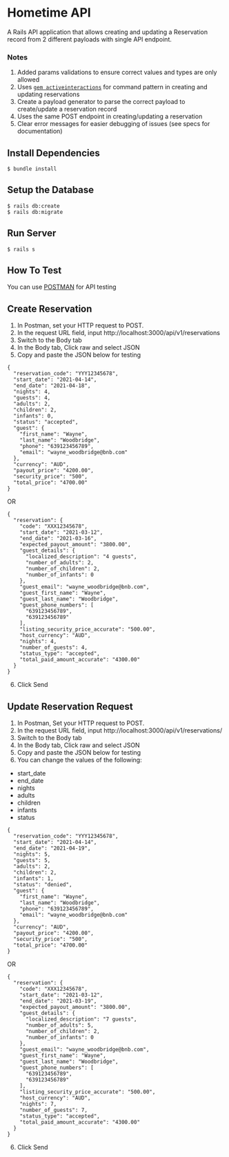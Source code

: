 # Hometime API

A Rails API application that allows creating and updating a Reservation record from 2 different payloads with single API endpoint.
### Notes
1. Added params validations to ensure correct values and types are only allowed
2. Uses [`gem activeinteractions`](https://github.com/AaronLasseigne/active_interaction#validations) for command pattern in creating and updating reservations
3. Create a payload generator to parse the correct payload to create/update a reservation record
4. Uses the same POST endpoint in creating/updating a reservation
5. Clear error messages for easier debugging of issues (see specs for documentation)

## Install Dependencies
```
$ bundle install
```

## Setup the Database
```
$ rails db:create
$ rails db:migrate
```

## Run Server
```
$ rails s
```

## How To Test
You can use [POSTMAN](https://www.postman.com/downloads/) for API testing

## Create Reservation

1. In Postman, set your HTTP request to POST.
2. In the request URL field, input http://localhost:3000/api/v1/reservations
3. Switch to the Body tab
4. In the Body tab, Click raw and select JSON
5. Copy and paste the JSON below for testing 
```
{
  "reservation_code": "YYY12345678",
  "start_date": "2021-04-14",
  "end_date": "2021-04-18",
  "nights": 4,
  "guests": 4,
  "adults": 2,
  "children": 2,
  "infants": 0,
  "status": "accepted",
  "guest": {
    "first_name": "Wayne",
    "last_name": "Woodbridge",
    "phone": "639123456789",
    "email": "wayne_woodbridge@bnb.com"
  },
  "currency": "AUD",
  "payout_price": "4200.00",
  "security_price": "500",
  "total_price": "4700.00"
}
```
OR
```
{
  "reservation": {
    "code": "XXX12345678",
    "start_date": "2021-03-12",
    "end_date": "2021-03-16",
    "expected_payout_amount": "3800.00",
    "guest_details": {
      "localized_description": "4 guests",
      "number_of_adults": 2,
      "number_of_children": 2,
      "number_of_infants": 0
    },
    "guest_email": "wayne_woodbridge@bnb.com",
    "guest_first_name": "Wayne",
    "guest_last_name": "Woodbridge",
    "guest_phone_numbers": [
      "639123456789",
      "639123456789"
    ],
    "listing_security_price_accurate": "500.00",
    "host_currency": "AUD",
    "nights": 4,
    "number_of_guests": 4,
    "status_type": "accepted",
    "total_paid_amount_accurate": "4300.00"
  }
}
```
6. Click Send

## Update Reservation Request 

1. In Postman, Set your HTTP request to POST.
2. In the request URL field, input http://localhost:3000/api/v1/reservations/
3. Switch to the Body tab
4. In the Body tab, Click raw and select JSON
5. Copy and paste the JSON below for testing 
6. You can change the values of the following:
 - start_date
 - end_date
 - nights
 - adults
 - children
 - infants
 - status
```
{
  "reservation_code": "YYY12345678",
  "start_date": "2021-04-14",
  "end_date": "2021-04-19",
  "nights": 5,
  "guests": 5,
  "adults": 2,
  "children": 2,
  "infants": 1,
  "status": "denied",
  "guest": {
    "first_name": "Wayne",
    "last_name": "Woodbridge",
    "phone": "639123456789",
    "email": "wayne_woodbridge@bnb.com"
  },
  "currency": "AUD",
  "payout_price": "4200.00",
  "security_price": "500",
  "total_price": "4700.00"
}
```
OR
```
{
  "reservation": {
    "code": "XXX12345678",
    "start_date": "2021-03-12",
    "end_date": "2021-03-19",
    "expected_payout_amount": "3800.00",
    "guest_details": {
      "localized_description": "7 guests",
      "number_of_adults": 5,
      "number_of_children": 2,
      "number_of_infants": 0
    },
    "guest_email": "wayne_woodbridge@bnb.com",
    "guest_first_name": "Wayne",
    "guest_last_name": "Woodbridge",
    "guest_phone_numbers": [
      "639123456789",
      "639123456789"
    ],
    "listing_security_price_accurate": "500.00",
    "host_currency": "AUD",
    "nights": 7,
    "number_of_guests": 7,
    "status_type": "accepted",
    "total_paid_amount_accurate": "4300.00"
  }
}
```
6. Click Send